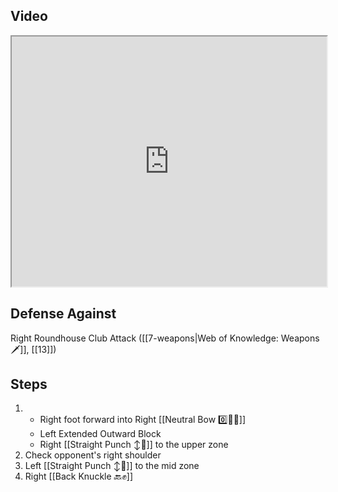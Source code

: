 ## Video

<iframe src="https://www.youtube.com/embed/1qt9F2ogbMA?start=312" width="100%" height="400"></iframe>

## Defense Against

Right Roundhouse Club Attack ([[7-weapons|Web of Knowledge: Weapons 🗡️]], [[13]])

## Steps

1. - Right foot forward into Right [[Neutral Bow 0️⃣🧍‍♂️]]
    - Left Extended Outward Block
    - Right [[Straight Punch ↕️👊]] to the upper zone
2. Check opponent's right shoulder
3. Left [[Straight Punch ↕️👊]] to the mid zone
4. Right [[Back Knuckle 🔙✊]]